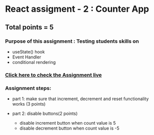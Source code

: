 # React assigment - 2 : Counter App

## Total points = 5

### Purpose of this assignment : Testing students skills on

- useState() hook
- Event Handler
- conditional rendering

### [Click here to check the Assignment live](https://sohalbhuiyan-ra2.netlify.app/)

### Assignment steps:

- part 1: make sure that increment, decrement and reset functionality works (3 points)
- part 2: disable buttons(2 points)

  - disable increment button when count value is 5
  - disable decrement button when count value is -5
